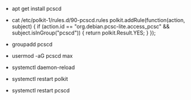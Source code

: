 - apt get install pcscd
-   cat /etc/polkit-1/rules.d/90-pcscd.rules 
polkit.addRule(function(action, subject) {
    if (action.id == "org.debian.pcsc-lite.access_pcsc" &&
        subject.isInGroup("pcscd")) {
        return polkit.Result.YES;
    }
});

- groupadd pcscd
- usermod -aG pcscd max 
- systemctl daemon-reload
- systemctl restart polkit
- systemctl restart pcscd

